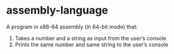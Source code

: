 # assembly-language
A program in x86-64 assembly (in 64-bit mode) that:
1. Takes a number and a string as input from the user’s console
2. Prints the same number and same string to the user’s console
